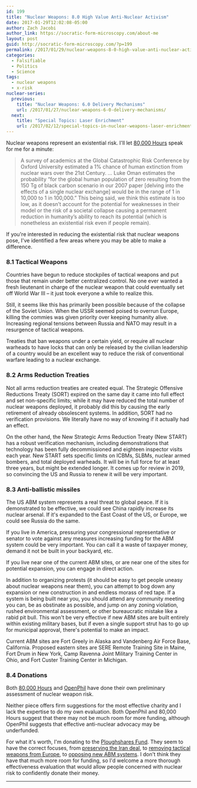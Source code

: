 ```yaml
---
id: 199
title: "Nuclear Weapons: 8.0 High Value Anti-Nuclear Activism"
date: 2017-01-29T12:02:08-05:00
author: Zach Jacobi
author_link: https://socratic-form-microscopy.com/about-me
layout: post
guid: http://socratic-form-microscopy.com/?p=199
permalink: /2017/01/29/nuclear-weapons-8-0-high-value-anti-nuclear-activism/
categories:
  - Falsifiable
  - Politics
  - Science
tags:
  - nuclear weapons
  - x-risk
nuclear-series:
  previous:
    title: "Nuclear Weapons: 6.0 Delivery Mechanisms"
    url: /2017/01/27/nuclear-weapons-6-0-delivery-mechanisms/
  next:
    title: "Special Topics: Laser Enrichment"
    url: /2017/02/12/special-topics-in-nuclear-weapons-laser-enrichment/
---
```


Nuclear weapons represent an existential risk. I'll let <a href="https://80000hours.org/problem-profiles/nuclear-security/">80,000 Hours</a> speak for me for a minute:

<blockquote>A survey of academics at the Global Catastrophic Risk Conference by Oxford University estimated a 1% chance of human extinction from nuclear wars over the 21st Century.
<em>…</em>
Luke Oman estimates the probability “for the global human population of zero resulting from the 150 Tg of black carbon scenario in our 2007 paper [delving into the effects of a single nuclear exchange] would be in the range of 1 in 10,000 to 1 in 100,000.” This being said, we think this estimate is too low, as it doesn’t account for the potential for weaknesses in their model or the risk of a societal collapse causing a permanent reduction in humanity’s ability to reach its potential (which is nonetheless an existential risk even if people remain).</blockquote>
If you're interested in reducing the existential risk that nuclear weapons pose, I've identified a few areas where you may be able to make a difference.
<h3 id="1">8.1 Tactical Weapons</h3>
Countries have begun to reduce stockpiles of tactical weapons and put those that remain under better centralized control. No one ever wanted a fresh lieutenant in charge of the nuclear weapon that could eventually set off World War III – it just took everyone a while to realize this.

Still, it seems like this has primarily been possible because of the collapse of the Soviet Union. When the USSR seemed poised to overrun Europe, killing the commies was given priority over keeping humanity alive. Increasing regional tensions between Russia and NATO may result in a resurgence of tactical weapons.

Treaties that ban weapons under a certain yield, or require all nuclear warheads to have locks that can only be released by the civilian leadership of a country would be an excellent way to reduce the risk of conventional warfare leading to a nuclear exchange.

<h3 id="2">8.2 Arms Reduction Treaties</h3>
Not all arms reduction treaties are created equal. The Strategic Offensive Reductions Treaty (SORT) expired on the same day it came into full effect and set non-specific limits; while it may have reduced the total number of nuclear weapons deployed, it probably did this by causing the early retirement of already obsolescent systems. In addition, SORT had no verification provisions. We literally have no way of knowing if it actually had an effect.

On the other hand, the New Strategic Arms Reduction Treaty (New START) has a robust verification mechanism, including demonstrations that technology has been fully decommissioned and eighteen inspector visits each year. New START sets specific limits on ICBMs, SLBMs, nuclear armed bombers, and total deployed warheads. It will be in full force for at least three years, but might be extended longer. It comes up for review in 2019, so convincing the US and Russia to renew it will be very important.

<h3 id="3">8.3 Anti-ballistic missiles</h3>
The US ABM system represents a real threat to global peace. If it is demonstrated to be effective, we could see China rapidly increase its nuclear arsenal. If it's expanded to the East Coast of the US, or Europe, we could see Russia do the same.

If you live in America, pressuring your congressional representative or senator to vote against any measures increasing funding for the ABM system could be very important. You can call it a waste of taxpayer money, demand it not be built in your backyard, etc.

If you live near one of the current ABM sites, or are near one of the sites for potential expansion, you can engage in direct action.

In addition to organizing protests (it should be easy to get people uneasy about nuclear weapons near them), you can attempt to bog down any expansion or new construction in and endless morass of red tape. If a system is being built near you, you should attend any community meeting you can, be as obstinate as possible, and jump on any zoning violation, rushed environmental assessment, or other bureaucratic mistake like a rabid pit bull. This won't be very effective if new ABM sites are built entirely within existing military bases, but if even a single support strut has to go up for municipal approval, there's potential to make an impact.

Current ABM sites are Fort Greely in Alaska and Vandenberg Air Force Base, California. Proposed eastern sites are SERE Remote Training Site in Maine, Fort Drum in New York, Camp Ravenna Joint Military Training Center in Ohio, and Fort Custer Training Center in Michigan.

<h3 id="4">8.4 Donations</h3>
Both <a href="https://80000hours.org/problem-profiles/nuclear-security/">80,000 Hours</a> and <a href="http://www.openphilanthropy.org/research/cause-reports/nuclear-weapons-policy#Our_focus_on_nuclear_war">OpenPhil</a> have done their own preliminary assessment of nuclear weapon risk.

Neither piece offers firm suggestions for the most effective charity and I lack the expertise to do my own evaluation. Both OpenPhil and 80,000 Hours suggest that there may not be much room for more funding, although OpenPhil suggests that effective anti-nuclear advocacy may be underfunded.

For what it's worth, I'm donating to the <a href="http://www.ploughshares.org/">Ploughshares Fund</a>. They seem to have the correct focuses, from <a href="http://www.ploughshares.org/issues-analysis/early-warning/iran-deal-luxury-trump-can%E2%80%99t-afford-lose">preserving the Iran deal</a>, to <a href="http://www.ploughshares.org/issues-analysis/article/bring-home-us-tactical-nuclear-weapons-europe">removing tactical weapons from Europe</a>, to <a href="http://www.ploughshares.org/issues-analysis/article/press-pause-missile-defense-europe">opposing new ABM systems</a>. I don't think they have that much more room for funding, so I'd welcome a more thorough effectiveness evaluation that would allow people concerned with nuclear risk to confidently donate their money.

<hr class="post-end" />
